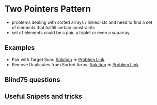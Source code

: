 # Two Pointers Pattern

- problems dealing with sorted arrays / linkedlists and need to find a set of elements that fullfill certain constraints
- set of elements could be a pair, a triplet or even a subarray

## Examples

- Pair with Target Sum: [Solution](/src/two-pointers/target-sum-pair.ts) => [Problem Link](https://www.educative.io/courses/grokking-the-coding-interview/xog6q15W9GP)
- Remove Duplicates from Sorted Array: [Solution](/src/two-pointers/remove-duplicates.ts) => [Problem Link](https://leetcode.com/problems/remove-duplicates-from-sorted-array/)

## Blind75 questions

## Useful Snipets and tricks
